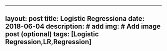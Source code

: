  ---
layout: post
title: Logistic Regressiona
date: 2018-06-04 
description: # add
img:  # Add image post (optional)
tags: [Logistic Regression,LR,Regression]
---
